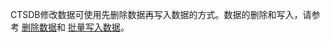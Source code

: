 CTSDB修改数据可使用先删除数据再写入数据的方式。数据的删除和写入，请参考 [删除数据](https://cloud.tencent.com/document/product/652/14559)和 [批量写入数据](https://cloud.tencent.com/document/product/652/13608)。

